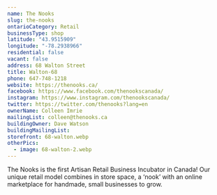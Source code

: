 ```yaml
---
name: The Nooks
slug: the-nooks
ontarioCategory: Retail
businessType: shop
latitude: "43.9515909"
longitude: "-78.2938966"
residential: false
vacant: false
address: 68 Walton Street
title: Walton-68
phone: 647-748-1218
website: https://thenooks.ca/
facebook: https://www.facebook.com/thenookscanada/
instagram: https://www.instagram.com/thenookscanada/
twitter: https://twitter.com/thenooks?lang=en
ownerName: Colleen Imrie
mailingList: colleen@thenooks.ca
buildingOwner: Dave Watson
buildingMailingList:
storefront: 68-walton.webp
otherPics:
  - image: 68-walton-2.webp
---
```


The Nooks is the first Artisan Retail Business Incubator in Canada! Our unique retail model combines in store space, a
‘nook’ with an online marketplace for handmade, small businesses to grow.
